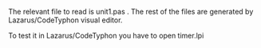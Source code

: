 The relevant file to read is unit1.pas . The rest of the files are generated by Lazarus/CodeTyphon visual editor. 

To test it in Lazarus/CodeTyphon you have to open timer.lpi
 
